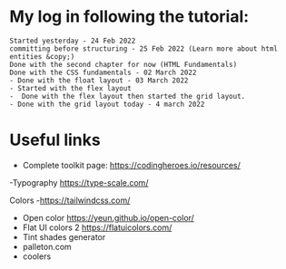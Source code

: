 # My log in following the tutorial:
    Started yesterday - 24 Feb 2022
    committing before structuring - 25 Feb 2022 (Learn more about html entities &copy;)
    Done with the second chapter for now (HTML Fundamentals)
    Done with the CSS fundamentals - 02 March 2022
    - Done with the float layout - 03 March 2022
    - Started with the flex layout
    -  Done with the flex layout then started the grid layout.
    - Done with the grid layout today - 4 march 2022



# Useful links

- Complete toolkit page: https://codingheroes.io/resources/ 

-Typography https://type-scale.com/

Colors
 -https://tailwindcss.com/
 - Open color https://yeun.github.io/open-color/
 - Flat UI colors 2 https://flatuicolors.com/
 - Tint shades generator
 - palleton.com
 - coolers